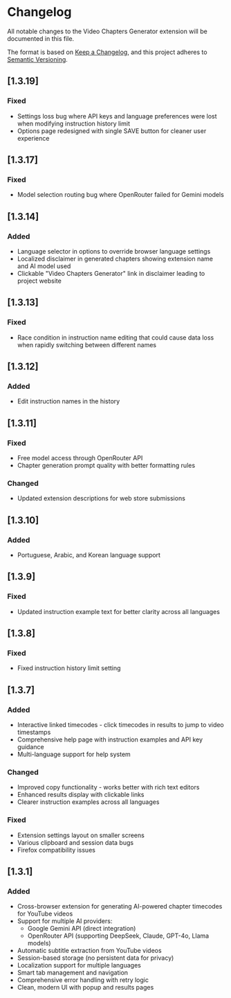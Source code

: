 # Changelog

All notable changes to the Video Chapters Generator extension will be documented in this file.

The format is based on [Keep a Changelog](https://keepachangelog.com/en/1.0.0/),
and this project adheres to [Semantic Versioning](https://semver.org/spec/v2.0.0.html).

## [1.3.19]

### Fixed
- Settings loss bug where API keys and language preferences were lost when modifying instruction history limit
- Options page redesigned with single SAVE button for cleaner user experience

## [1.3.17]

### Fixed
- Model selection routing bug where OpenRouter failed for Gemini models


## [1.3.14]

### Added
- Language selector in options to override browser language settings
- Localized disclaimer in generated chapters showing extension name and AI model used
- Clickable "Video Chapters Generator" link in disclaimer leading to project website

## [1.3.13]

### Fixed
- Race condition in instruction name editing that could cause data loss when rapidly switching between different names

## [1.3.12]

### Added
- Edit instruction names in the history

## [1.3.11]

### Fixed
- Free model access through OpenRouter API
- Chapter generation prompt quality with better formatting rules

### Changed
- Updated extension descriptions for web store submissions

## [1.3.10]

### Added
- Portuguese, Arabic, and Korean language support

## [1.3.9]

### Fixed
- Updated instruction example text for better clarity across all languages

## [1.3.8]

### Fixed
- Fixed instruction history limit setting

## [1.3.7]

### Added
- Interactive linked timecodes - click timecodes in results to jump to video timestamps
- Comprehensive help page with instruction examples and API key guidance
- Multi-language support for help system

### Changed
- Improved copy functionality - works better with rich text editors
- Enhanced results display with clickable links
- Clearer instruction examples across all languages

### Fixed
- Extension settings layout on smaller screens
- Various clipboard and session data bugs
- Firefox compatibility issues

## [1.3.1]

### Added
- Cross-browser extension for generating AI-powered chapter timecodes for YouTube videos
- Support for multiple AI providers:
  - Google Gemini API (direct integration)
  - OpenRouter API (supporting DeepSeek, Claude, GPT-4o, Llama models)
- Automatic subtitle extraction from YouTube videos
- Session-based storage (no persistent data for privacy)
- Localization support for multiple languages
- Smart tab management and navigation
- Comprehensive error handling with retry logic
- Clean, modern UI with popup and results pages